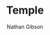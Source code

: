 ---
layout: post
title: "2. Temple"
author: "Nathan Gibson"
tags: [2]
image: sardis-synagogue-main-hall.jpg
level: overview
zotero-tag: 2-Temple
pad-slug: 2
zotero-readings: 
objective: "List some ideas and practices that continued from temple life into rabbinic movements. "
---